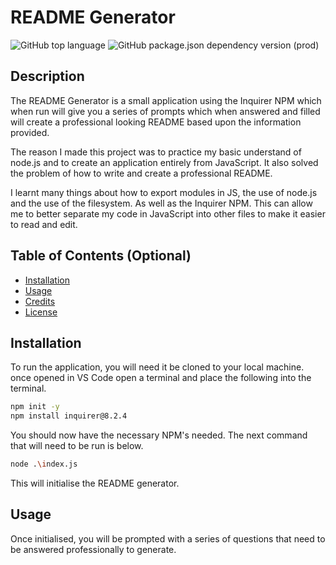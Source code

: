 # README Generator

![GitHub top language](https://img.shields.io/github/languages/top/JackStockwell/readme-generator) ![GitHub package.json dependency version (prod)](https://img.shields.io/github/package-json/dependency-version/JackStockwell/readme-generator/inquirer)

## Description

The README Generator is a small application using the Inquirer NPM which when run will give you a series of prompts which when answered and filled will create a professional looking README based upon the information provided.

The reason I made this project was to practice my basic understand of node.js and to create an application entirely from JavaScript. It also solved the problem of how to write and create a professional README.

I learnt many things about how to export modules in JS, the use of node.js and the use of the filesystem. As well as the Inquirer NPM. This can allow me to better separate my code in JavaScript into other files to make it easier to read and edit.

## Table of Contents (Optional)

- [Installation](#installation)
- [Usage](#usage)
- [Credits](#credits)
- [License](#license)

## Installation

To run the application, you will need it be cloned to your local machine. once opened in VS Code open a terminal and place the following into the terminal.

```sh
npm init -y
npm install inquirer@8.2.4
```

You should now have the necessary NPM's needed. The next command that will need to be run is below.

```sh
node .\index.js
```

This will initialise the README generator.

## Usage

Once initialised, you will be prompted with a series of questions that need to be answered professionally to generate.